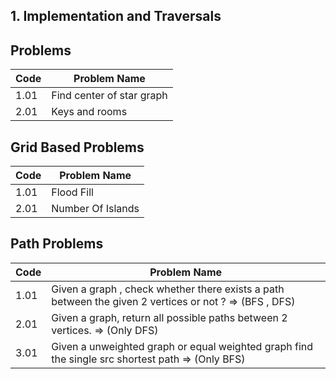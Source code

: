## 1. Implementation and Traversals




## Problems
| Code  | Problem Name          
|-------|------------------------
| 1.01  | Find center of star graph
| 2.01  | Keys and rooms

## Grid Based Problems
| Code  | Problem Name          
|-------|------------------------
| 1.01  | Flood Fill 
| 2.01  | Number Of Islands

## Path Problems
| Code  | Problem Name          
|-------|------------------------
| 1.01  | Given a graph , check whether there exists a path between the given 2 vertices or not ? => (BFS , DFS)
| 2.01  | Given a graph, return all possible paths between 2 vertices. => (Only DFS)
| 3.01  | Given a unweighted graph or equal weighted graph find the single src shortest path => (Only BFS)

